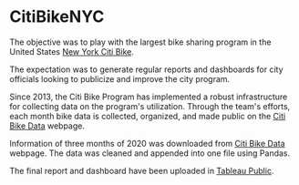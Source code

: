 # CitiBikeNYC

The objective was to play with the largest bike sharing program in the United States [New York Citi Bike](https://en.wikipedia.org/wiki/Citi_Bike).

The expectation was to generate regular reports and dashboards for city officials looking to publicize and improve the city program.

Since 2013, the Citi Bike Program has implemented a robust infrastructure for collecting data on the program's utilization. Through the team's efforts, each month bike data is collected, organized, and made public on the [Citi Bike Data](https://www.citibikenyc.com/system-data) webpage.

Information of three months of 2020 was downloaded from [Citi Bike Data](https://www.citibikenyc.com/system-data) webpage. The data was cleaned and appended into one file using Pandas.

The final report and dashboard have been uploaded in [Tableau Public](https://public.tableau.com/profile/ana.cifuentes#!/vizhome/CityBikeNYC_15959861668270/2020CityBikeNYCStory?publish=yes).

